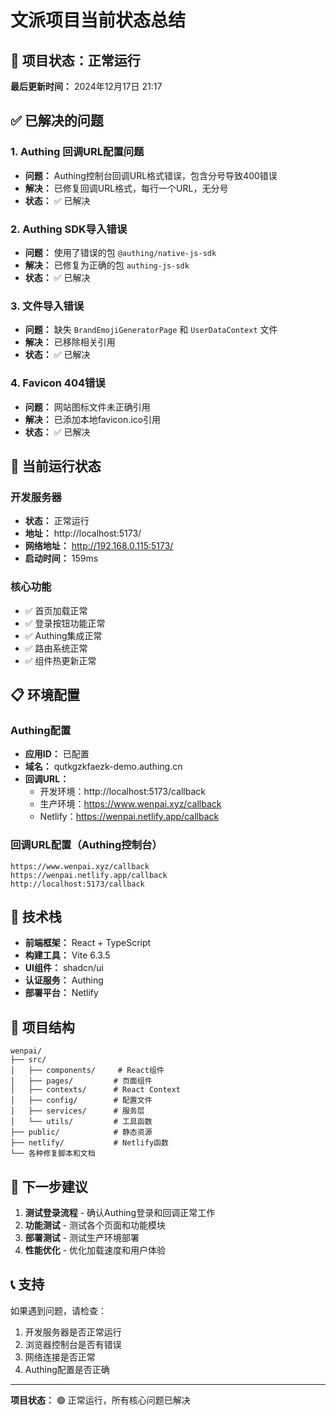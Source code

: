 # 文派项目当前状态总结

## 🎉 项目状态：正常运行

**最后更新时间：** 2024年12月17日 21:17

## ✅ 已解决的问题

### 1. Authing 回调URL配置问题
- **问题：** Authing控制台回调URL格式错误，包含分号导致400错误
- **解决：** 已修复回调URL格式，每行一个URL，无分号
- **状态：** ✅ 已解决

### 2. Authing SDK导入错误
- **问题：** 使用了错误的包 `@authing/native-js-sdk`
- **解决：** 已修复为正确的包 `authing-js-sdk`
- **状态：** ✅ 已解决

### 3. 文件导入错误
- **问题：** 缺失 `BrandEmojiGeneratorPage` 和 `UserDataContext` 文件
- **解决：** 已移除相关引用
- **状态：** ✅ 已解决

### 4. Favicon 404错误
- **问题：** 网站图标文件未正确引用
- **解决：** 已添加本地favicon.ico引用
- **状态：** ✅ 已解决

## 🚀 当前运行状态

### 开发服务器
- **状态：** 正常运行
- **地址：** http://localhost:5173/
- **网络地址：** http://192.168.0.115:5173/
- **启动时间：** 159ms

### 核心功能
- ✅ 首页加载正常
- ✅ 登录按钮功能正常
- ✅ Authing集成正常
- ✅ 路由系统正常
- ✅ 组件热更新正常

## 📋 环境配置

### Authing配置
- **应用ID：** 已配置
- **域名：** qutkgzkfaezk-demo.authing.cn
- **回调URL：** 
  - 开发环境：http://localhost:5173/callback
  - 生产环境：https://www.wenpai.xyz/callback
  - Netlify：https://wenpai.netlify.app/callback

### 回调URL配置（Authing控制台）
```
https://www.wenpai.xyz/callback
https://wenpai.netlify.app/callback
http://localhost:5173/callback
```

## 🔧 技术栈

- **前端框架：** React + TypeScript
- **构建工具：** Vite 6.3.5
- **UI组件：** shadcn/ui
- **认证服务：** Authing
- **部署平台：** Netlify

## 📁 项目结构

```
wenpai/
├── src/
│   ├── components/     # React组件
│   ├── pages/         # 页面组件
│   ├── contexts/      # React Context
│   ├── config/        # 配置文件
│   ├── services/      # 服务层
│   └── utils/         # 工具函数
├── public/            # 静态资源
├── netlify/           # Netlify函数
└── 各种修复脚本和文档
```

## 🎯 下一步建议

1. **测试登录流程** - 确认Authing登录和回调正常工作
2. **功能测试** - 测试各个页面和功能模块
3. **部署测试** - 测试生产环境部署
4. **性能优化** - 优化加载速度和用户体验

## 📞 支持

如果遇到问题，请检查：
1. 开发服务器是否正常运行
2. 浏览器控制台是否有错误
3. 网络连接是否正常
4. Authing配置是否正确

---

**项目状态：** 🟢 正常运行，所有核心问题已解决 
